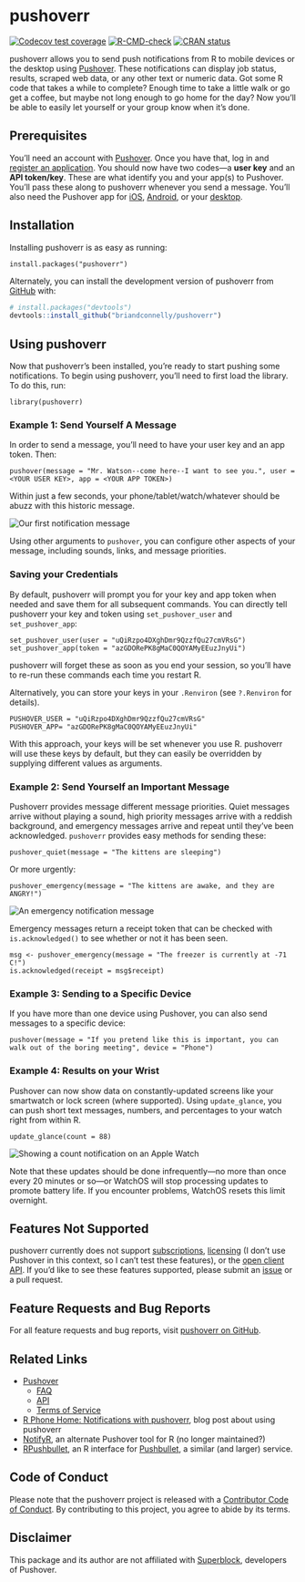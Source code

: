 
<!-- README.md is generated from README.Rmd. Please edit that file -->

# pushoverr

<!-- badges: start -->

[![Codecov test
coverage](https://codecov.io/gh/briandconnelly/pushoverr/branch/master/graph/badge.svg)](https://app.codecov.io/gh/briandconnelly/pushoverr?branch=master)
[![R-CMD-check](https://github.com/briandconnelly/pushoverr/workflows/R-CMD-check/badge.svg)](https://github.com/briandconnelly/pushoverr/actions)
[![CRAN
status](https://www.r-pkg.org/badges/version/pushoverr)](https://CRAN.R-project.org/package=pushoverr)
<!-- badges: end -->

pushoverr allows you to send push notifications from R to mobile devices
or the desktop using [Pushover](https://pushover.net/). These
notifications can display job status, results, scraped web data, or any
other text or numeric data. Got some R code that takes a while to
complete? Enough time to take a little walk or go get a coffee, but
maybe not long enough to go home for the day? Now you’ll be able to
easily let yourself or your group know when it’s done.

## Prerequisites

You’ll need an account with [Pushover](https://pushover.net/). Once you
have that, log in and [register an
application](https://pushover.net/apps/build). You should now have two
codes—a **user key** and an **API token/key**. These are what identify
you and your app(s) to Pushover. You’ll pass these along to pushoverr
whenever you send a message. You’ll also need the Pushover app for
[iOS](https://pushover.net/clients/ios),
[Android](https://pushover.net/clients/android), or your
[desktop](https://pushover.net/clients/desktop).

## Installation

Installing pushoverr is as easy as running:

    install.packages("pushoverr")

Alternately, you can install the development version of pushoverr from
[GitHub](https://github.com/) with:

``` r
# install.packages("devtools")
devtools::install_github("briandconnelly/pushoverr")
```

## Using pushoverr

Now that pushoverr’s been installed, you’re ready to start pushing some
notifications. To begin using pushoverr, you’ll need to first load the
library. To do this, run:

    library(pushoverr)

### Example 1: Send Yourself A Message

In order to send a message, you’ll need to have your user key and an app
token. Then:

    pushover(message = "Mr. Watson--come here--I want to see you.", user = <YOUR USER KEY>, app = <YOUR APP TOKEN>)

Within just a few seconds, your phone/tablet/watch/whatever should be
abuzz with this historic message.

![Our first notification
message](https://raw.githubusercontent.com/briandconnelly/pushoverr/master/README-images/example_message1.png)

Using other arguments to `pushover`, you can configure other aspects of
your message, including sounds, links, and message priorities.

### Saving your Credentials

By default, pushoverr will prompt you for your key and app token when
needed and save them for all subsequent commands. You can directly tell
pushoverr your key and token using `set_pushover_user` and
`set_pushover_app`:

    set_pushover_user(user = "uQiRzpo4DXghDmr9QzzfQu27cmVRsG")
    set_pushover_app(token = "azGDORePK8gMaC0QOYAMyEEuzJnyUi")

pushoverr will forget these as soon as you end your session, so you’ll
have to re-run these commands each time you restart R.

Alternatively, you can store your keys in your `.Renviron` (see
`?.Renviron` for details).

    PUSHOVER_USER = "uQiRzpo4DXghDmr9QzzfQu27cmVRsG"
    PUSHOVER_APP= "azGDORePK8gMaC0QOYAMyEEuzJnyUi"

With this approach, your keys will be set whenever you use R. pushoverr
will use these keys by default, but they can easily be overridden by
supplying different values as arguments.

### Example 2: Send Yourself an Important Message

Pushoverr provides message different message priorities. Quiet messages
arrive without playing a sound, high priority messages arrive with a
reddish background, and emergency messages arrive and repeat until
they’ve been acknowledged. `pushoverr` provides easy methods for sending
these:

    pushover_quiet(message = "The kittens are sleeping")

Or more urgently:

    pushover_emergency(message = "The kittens are awake, and they are ANGRY!")

![An emergency notification
message](https://raw.githubusercontent.com/briandconnelly/pushoverr/master/README-images/example_message2.png)

Emergency messages return a receipt token that can be checked with
`is.acknowledged()` to see whether or not it has been seen.

    msg <- pushover_emergency(message = "The freezer is currently at -71 C!")
    is.acknowledged(receipt = msg$receipt)

### Example 3: Sending to a Specific Device

If you have more than one device using Pushover, you can also send
messages to a specific device:

    pushover(message = "If you pretend like this is important, you can walk out of the boring meeting", device = "Phone")

### Example 4: Results on your Wrist

Pushover can now show data on constantly-updated screens like your
smartwatch or lock screen (where supported). Using `update_glance`, you
can push short text messages, numbers, and percentages to your watch
right from within R.

    update_glance(count = 88)

![Showing a count notification on an Apple
Watch](https://raw.githubusercontent.com/briandconnelly/pushoverr/master/README-images/watch1.png)

Note that these updates should be done infrequently—no more than once
every 20 minutes or so—or WatchOS will stop processing updates to
promote battery life. If you encounter problems, WatchOS resets this
limit overnight.

## Features Not Supported

pushoverr currently does not support
[subscriptions](https://pushover.net/api/subscriptions),
[licensing](https://pushover.net/api/licensing) (I don’t use Pushover in
this context, so I can’t test these features), or the [open client
API](https://pushover.net/api/client). If you’d like to see these
features supported, please submit an
[issue](https://github.com/briandconnelly/pushoverr/issues) or a pull
request.

## Feature Requests and Bug Reports

For all feature requests and bug reports, visit [pushoverr on
GitHub](https://github.com/briandconnelly/pushoverr/issues).

## Related Links

-   [Pushover](https://pushover.net)
    -   [FAQ](https://pushover.net/faq)
    -   [API](https://pushover.net/api)
    -   [Terms of Service](https://pushover.net/terms)
-   [R Phone Home: Notifications with
    pushoverr](http://bconnelly.net/2016/11/R-phone-home/), blog post
    about using pushoverr
-   [NotifyR](https://cran.r-project.org/package=notifyR), an alternate
    Pushover tool for R (no longer maintained?)
-   [RPushbullet](https://github.com/eddelbuettel/rpushbullet), an R
    interface for [Pushbullet](https://www.pushbullet.com), a similar
    (and larger) service.

## Code of Conduct

Please note that the pushoverr project is released with a [Contributor
Code of
Conduct](https://contributor-covenant.org/version/2/0/CODE_OF_CONDUCT.html).
By contributing to this project, you agree to abide by its terms.

## Disclaimer

This package and its author are not affiliated with
[Superblock](https://superblock.net), developers of Pushover.

